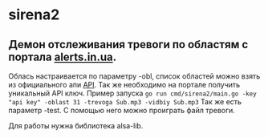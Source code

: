# sirena2

## Демон отслеживания тревоги по областям с портала [alerts.in.ua](https://alerts.in.ua/).

Облась настраивается по параметру -obl, список областей можно взять из официального апи [API](https://devs.alerts.in.ua/).
Так же необходимо на портале получить уникальный API ключ.
Пример запуска `go run cmd/sirena2/main.go -key "api key" -oblast 31 -trevoga Sub.mp3 -vidbiy Sub.mp3`
Так же есть параметр -test. С помощью него можно проиграть файл тревоги. 

Для работы нужна библиотека alsa-lib.